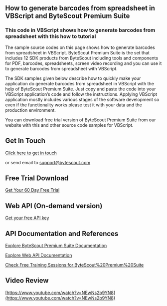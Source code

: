 ## How to generate barcodes from spreadsheet in VBScript and ByteScout Premium Suite

### This code in VBScript shows how to generate barcodes from spreadsheet with this how to tutorial

The sample source codes on this page shows how to generate barcodes from spreadsheet in VBScript. ByteScout Premium Suite is the set that includes 12 SDK products from ByteScout including tools and components for PDF, barcodes, spreadsheets, screen video recording and you can use it to generate barcodes from spreadsheet with VBScript.

The SDK samples given below describe how to quickly make your application do generate barcodes from spreadsheet in VBScript with the help of ByteScout Premium Suite. Just copy and paste the code into your VBScript application’s code and follow the instructions. Applying VBScript application mostly includes various stages of the software development so even if the functionality works please test it with your data and the production environment.

You can download free trial version of ByteScout Premium Suite from our website with this and other source code samples for VBScript.

## Get In Touch

[Click here to get in touch](https://bytescout.zendesk.com/hc/en-us/requests/new?subject=ByteScout%20Premium%20Suite%20Question)

or send email to [support@bytescout.com](mailto:support@bytescout.com?subject=ByteScout%20Premium%20Suite%20Question) 

## Free Trial Download

[Get Your 60 Day Free Trial](https://bytescout.com/download/web-installer?utm_source=github-readme)

## Web API (On-demand version)

[Get your free API key](https://pdf.co/documentation/api?utm_source=github-readme)

## API Documentation and References

[Explore ByteScout Premium Suite Documentation](https://bytescout.com/documentation/index.html?utm_source=github-readme)

[Explore Web API Documentation](https://pdf.co/documentation/api?utm_source=github-readme)

[Check Free Training Sessions for ByteScout%20Premium%20Suite](https://academy.bytescout.com/)

## Video Review

[https://www.youtube.com/watch?v=NEwNs2b9YN8](https://www.youtube.com/watch?v=NEwNs2b9YN8)